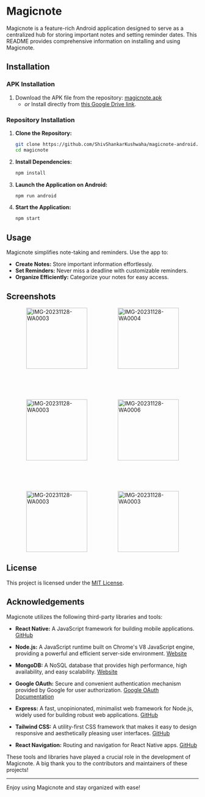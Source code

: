 # Magicnote

Magicnote is a feature-rich Android application designed to serve as a centralized hub for storing important notes and setting reminder dates. This README provides comprehensive information on installing and using Magicnote.

## Installation

### APK Installation

1. Download the APK file from the repository: [magicnote.apk](./magicnote.apk)
   - _or_
   Install directly from [this Google Drive link](https://drive.google.com/file/d/1Mxy37ChPjAbJ8sA5MRz5nPUd6Kt34Da1/view?usp=sharing).

### Repository Installation

1. **Clone the Repository:**
    ```bash
    git clone https://github.com/ShivShankarKushwaha/magicnote-android.git
    cd magicnote
    ```

2. **Install Dependencies:**
    ```bash
    npm install
    ```

3. **Launch the Application on Android:**
    ```bash
    npm run android
    ```

4. **Start the Application:**
    ```bash
    npm start
    ```

## Usage

Magicnote simplifies note-taking and reminders. Use the app to:

- **Create Notes:** Store important information effortlessly.
- **Set Reminders:** Never miss a deadline with customizable reminders.
- **Organize Efficiently:** Categorize your notes for easy access.

## Screenshots

<!-- Insert relevant images showcasing the Magicnote application here. -->
<div style="display:flex;justify-content:center;flex-wrap:wrap;gap:5rem">
<img style="width: 10rem;" src="https://i.ibb.co/QjP5dRv/IMG-20231128-WA0003.jpg" alt="IMG-20231128-WA0003" border="0">
<img  style="width: 10rem;" src="https://i.ibb.co/crg3KCZ/IMG-20231128-WA0004.jpg" alt="IMG-20231128-WA0004" border="0">
<img style="width: 10rem;" src="https://i.ibb.co/nBS0vjy/IMG-20231128-WA0005.jpg" alt="IMG-20231128-WA0003" border="0">
<img  style="width: 10rem;" src="https://i.ibb.co/GTK1Vrr/IMG-20231128-WA0006.jpg" alt="IMG-20231128-WA0006" alt="IMG-20231128-WA0004" border="0">
<img style="width: 10rem;" src="https://i.ibb.co/bdz6RFb/IMG-20231128-WA0007.jpg" alt="IMG-20231128-WA0003" border="0">
<img style="width: 10rem;" src="https://i.ibb.co/CvTP7Yq/IMG-20231128-WA0008.jpg" alt="IMG-20231128-WA0003" border="0">
</div>


## License

This project is licensed under the [MIT License]().

## Acknowledgements

Magicnote utilizes the following third-party libraries and tools:

- **React Native:** A JavaScript framework for building mobile applications. [GitHub](https://github.com/facebook/react-native)

- **Node.js:** A JavaScript runtime built on Chrome's V8 JavaScript engine, providing a powerful and efficient server-side environment. [Website](https://nodejs.org/)

- **MongoDB:** A NoSQL database that provides high performance, high availability, and easy scalability. [Website](https://www.mongodb.com/)

- **Google OAuth:** Secure and convenient authentication mechanism provided by Google for user authorization. [Google OAuth Documentation](https://developers.google.com/identity/protocols/oauth2)

- **Express:** A fast, unopinionated, minimalist web framework for Node.js, widely used for building robust web applications. [GitHub](https://github.com/expressjs/express)

- **Tailwind CSS:** A utility-first CSS framework that makes it easy to design responsive and aesthetically pleasing user interfaces. [GitHub](https://github.com/tailwindlabs/tailwindcss)

- **React Navigation:** Routing and navigation for React Native apps. [GitHub](https://github.com/react-navigation/react-navigation)

These tools and libraries have played a crucial role in the development of Magicnote. A big thank you to the contributors and maintainers of these projects!

---

Enjoy using Magicnote and stay organized with ease!
